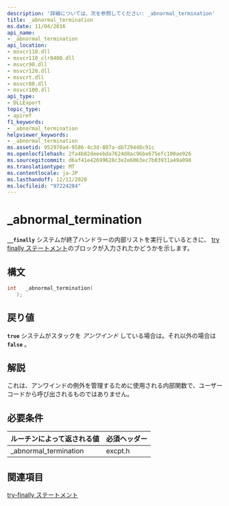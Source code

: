 ```yaml
---
description: '詳細については、次を参照してください: _abnormal_termination'
title: _abnormal_termination
ms.date: 11/04/2016
api_name:
- _abnormal_termination
api_location:
- msvcr110.dll
- msvcr110_clr0400.dll
- msvcr90.dll
- msvcr120.dll
- msvcrt.dll
- msvcr80.dll
- msvcr100.dll
api_type:
- DLLExport
topic_type:
- apiref
f1_keywords:
- _abnormal_termination
helpviewer_keywords:
- _abnormal_termination
ms.assetid: 952970a4-9586-4c3d-807a-db729448c91c
ms.openlocfilehash: 2fa4b82deeebda7624d8ac96be675efc100ae926
ms.sourcegitcommit: d6af41e42699628c3e2e6063ec7b03931a49a098
ms.translationtype: MT
ms.contentlocale: ja-JP
ms.lasthandoff: 12/11/2020
ms.locfileid: "97224284"
---
```

# <a name="_abnormal_termination"></a>_abnormal_termination

**`__finally`** システムが終了ハンドラーの内部リストを実行しているときに、 [try finally ステートメント](../cpp/try-finally-statement.md)のブロックが入力されたかどうかを示します。

## <a name="syntax"></a>構文

```cpp
int   _abnormal_termination(
   );
```

## <a name="return-value"></a>戻り値

**`true`** システムがスタックを *アンワインド* している場合は。それ以外の場合は **`false`** 。

## <a name="remarks"></a>解説

これは、アンワインドの例外を管理するために使用される内部関数で、ユーザー コードから呼び出されるものではありません。

## <a name="requirements"></a>必要条件

|ルーチンによって返される値|必須ヘッダー|
|-------------|---------------------|
|_abnormal_termination|excpt.h|

## <a name="see-also"></a>関連項目

[try-finally ステートメント](../cpp/try-finally-statement.md)
